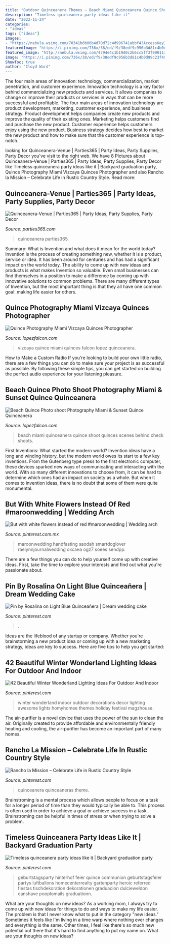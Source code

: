 ```yaml
---
title: "Outdoor Quinceanera Themes ~ Beach Miami Quinceanera Quince Shoot Quinces Scenes Behind Check Shoots"
description: "Timeless quinceanera party ideas like it"
date: "2022-11-24"
categories:
- "ideas"
tags: ["ideas"]
images:
- "https://nebula.wsimg.com/70341b6b06b4d70d72c4d996741abbf4?AccessKeyId=DEBBC2C15CD22E7FE988&amp;disposition=0&amp;alloworigin=1"
featuredImage: "https://i.pinimg.com/736x/38/ed/f9/38edf9c956b3d81c4b0d99c23f49303a.jpg"
featured_image: "http://nebula.wsimg.com/4794e4c1b19d0c2b6cc5ff3f9901130a?AccessKeyId=DEBBC2C15CD22E7FE988&amp;disposition=0&amp;alloworigin=1"
image: "https://i.pinimg.com/736x/38/ed/f9/38edf9c956b3d81c4b0d99c23f49303a.jpg"
ShowToc: true
author: "Cloyd Ward"
---
```



The four main areas of innovation: technology, commercialization, market penetration, and customer experience.
Innovation technology is a key factor behind commercializing new products and services. It allows companies to change or improve their products or services in ways that can be more successful and profitable. The four main areas of innovation technology are product development, marketing, customer experience, and business strategy. Product development helps companies create new products and improve the quality of their existing ones. Marketing helps customers find and purchase the new product. Customer experience helps customers enjoy using the new product. Business strategy decides how best to market the new product and how to make sure that the customer experience is top-notch.

	

		
looking for Quinceanera-Venue | Parties365 | Party Ideas, Party Supplies, Party Decor you've visit to the right web. We have 8 Pictures about Quinceanera-Venue | Parties365 | Party Ideas, Party Supplies, Party Decor like Timeless quinceanera party ideas like it | Backyard graduation party, Quince Photography Miami Vizcaya Quinces Photographer and also Rancho la Mission – Celebrate Life in Rustic Country Style. Read more:
		
    
## Quinceanera-Venue | Parties365 | Party Ideas, Party Supplies, Party Decor

<img loading=lazy src="https://parties365.com/wp-content/uploads/2019/01/Quinceanera-Venue.jpg" onerror="this.onerror=null;this.src='https://tse3.mm.bing.net/th?id=OIP.IAwyKklhcGrZJorOgzfN_gHaE8&amp;pid=15.1';" alt="Quinceanera-Venue | Parties365 | Party Ideas, Party Supplies, Party Decor">

_Source: parties365.com_

>quinceanera parties365. 

	

Summary: What is Invention and what does it mean for the world today?
Invention is the process of creating something new, whether it is a product, service or idea. It has been around for centuries and has had a significant impact on the world today. The ability to come up with new ideas and products is what makes Invention so valuable. Even small businesses can find themselves in a position to make a difference by coming up with innovative solutions to common problems. There are many different types of Invention, but the most important thing is that they all have one common goal: making life easier for others.

    
## Quince Photography Miami Vizcaya Quinces Photographer

<img loading=lazy src="http://nebula.wsimg.com/4794e4c1b19d0c2b6cc5ff3f9901130a?AccessKeyId=DEBBC2C15CD22E7FE988&amp;disposition=0&amp;alloworigin=1" onerror="this.onerror=null;this.src='https://tse2.mm.bing.net/th?id=OIP.lqe-hIVkV8QC-EJaSl4-CgHaF4&amp;pid=15.1';" alt="Quince Photography Miami Vizcaya Quinces Photographer">

_Source: lopezfalcon.com_

>vizcaya quince miami quinces falcon lopez quinceanera. 

	

How to Make a Custom Radio
If you're looking to build your own little radio, there are a few things you can do to make sure your project is as successful as possible. By following these simple tips, you can get started on building the perfect audio experience for your listening pleasure.

    
## Beach Quince Photo Shoot Photography Miami &amp; Sunset Quince Quinceanera

<img loading=lazy src="https://nebula.wsimg.com/70341b6b06b4d70d72c4d996741abbf4?AccessKeyId=DEBBC2C15CD22E7FE988&amp;disposition=0&amp;alloworigin=1" onerror="this.onerror=null;this.src='https://tse3.mm.bing.net/th?id=OIP.a0cVyywvNkiFtdUv8tE8WgHaFd&amp;pid=15.1';" alt="Beach Quince Photo shoot Photography Miami &amp; Sunset Quince Quinceanera">

_Source: lopezfalcon.com_

>beach miami quinceanera quince shoot quinces scenes behind check shoots. 

	

First Inventions: What started the modern world?
Invention ideas have a long and winding history, but the modern world owes its start to a few key inventions. From the Gutenberg type press to the first electronic computer, these devices sparked new ways of communicating and interacting with the world. With so many different innovations to choose from, it can be hard to determine which ones had an impact on society as a whole. But when it comes to invention ideas, there is no doubt that some of them were quite monumental.

    
## But With White Flowers Instead Of Red #maroonwedding | Wedding Arch

<img loading=lazy src="https://i.pinimg.com/736x/38/ed/f9/38edf9c956b3d81c4b0d99c23f49303a.jpg" onerror="this.onerror=null;this.src='https://tse3.mm.bing.net/th?id=OIP.yeV0R2y82xYs539Us7mYmwHaLX&amp;pid=15.1';" alt="But with white flowers instead of red #maroonwedding | Wedding arch">

_Source: pinterest.com.mx_

>maroonwedding handfasting saodah smartdoglover raelynnjournalwedding оксана ogz7 soees sendpp. 

	

There are a few things you can do to help yourself come up with creative ideas. First, take the time to explore your interests and find out what you're passionate about.

    
## Pin By Rosalina On Light Blue Quinceañera | Dream Wedding Cake

<img loading=lazy src="https://i.pinimg.com/originals/cd/02/71/cd0271fea1977ce49e0402fa159cb207.jpg" onerror="this.onerror=null;this.src='https://tse1.mm.bing.net/th?id=OIP.tA-CrTXwqZoUsxDIYHv0mwAAAA&amp;pid=15.1';" alt="Pin by Rosalina on Light Blue Quinceañera | Dream wedding cake">

_Source: pinterest.com_

>. 

	

Ideas are the lifeblood of any startup or company. Whether you're brainstorming a new product idea or coming up with a new marketing strategy, ideas are key to success. Here are five tips to help you get started: 

    
## 42 Beautiful Winter Wonderland Lighting Ideas For Outdoor And Indoor

<img loading=lazy src="https://i.pinimg.com/736x/d0/7f/d8/d07fd89d079dc293bf9552d21726a23d.jpg" onerror="this.onerror=null;this.src='https://tse3.mm.bing.net/th?id=OIP.ZJ2M88AxQYrkGtI3DSFQQAHaLH&amp;pid=15.1';" alt="42 Beautiful Winter Wonderland Lighting Ideas For Outdoor And Indoor">

_Source: pinterest.com_

>winter wonderland indoor outdoor decorations decor lighting awesome lights homyhomee themes holiday festival magzhouse. 

	

The air-purifier is a novel device that uses the power of the sun to clean the air. Originally created to provide affordable and environmentally friendly heating and cooling, the air-purifier has become an important part of many homes.

    
## Rancho La Mission – Celebrate Life In Rustic Country Style

<img loading=lazy src="https://i.pinimg.com/736x/dc/34/26/dc342618bca3a72f000152e2d63e0266.jpg" onerror="this.onerror=null;this.src='https://tse1.mm.bing.net/th?id=OIP.ULoBiKjMtjvtPdO4_AoTAwHaHa&amp;pid=15.1';" alt="Rancho la Mission – Celebrate Life in Rustic Country Style">

_Source: pinterest.com_

>quinceanera quinceaneras theme. 

	

Brainstroming is a mental process which allows people to focus on a task for a longer period of time than they would typically be able to. This process is often used in order to achieve a goal or achieve success in a task. Brainstroming can be helpful in times of stress or when trying to solve a problem.

    
## Timeless Quinceanera Party Ideas Like It | Backyard Graduation Party

<img loading=lazy src="https://i.pinimg.com/originals/35/9c/ec/359cec194b0fadccd5c983b919a62079.jpg" onerror="this.onerror=null;this.src='https://tse3.mm.bing.net/th?id=OIP.x1ZoySZSpB-4bNOIttxuRwHaJQ&amp;pid=15.1';" alt="Timeless quinceanera party ideas like it | Backyard graduation party">

_Source: pinterest.com_

>geburtstagsparty hinterhof feier quince communion geburtstagsfeier partys luftballons homecenterrealty gartenparty heroic referred fiestas tischdekoration dekorationen graduacion dulcieweldon canshave pooplomails graduationn. 

	

What are your thoughts on new ideas?
As a working mom, I always try to come up with new ideas for things to do and ways to make my life easier. The problem is that I never know what to put in the category "new ideas." Sometimes it feels like I'm living in a time warp where nothing ever changes and everything is the same. Other times, I feel like there's so much new potential out there that it's hard to find anything to put my name on. What are your thoughts on new ideas?

